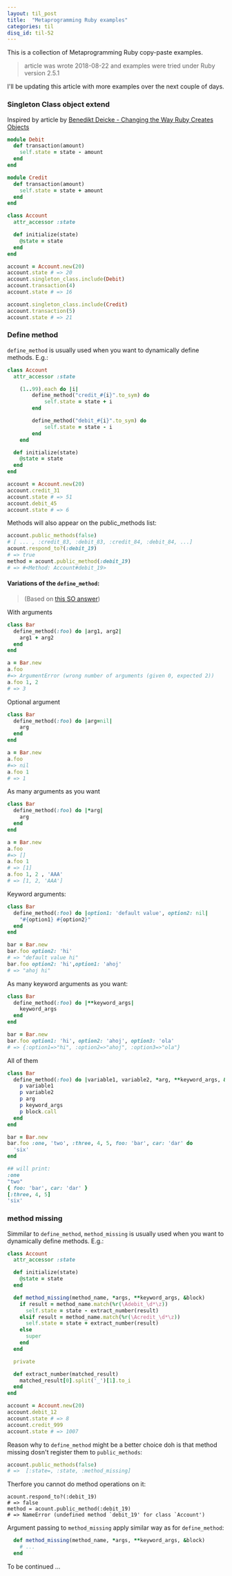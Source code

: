 ```yaml
---
layout: til_post
title:  "Metaprogramming Ruby examples"
categories: til
disq_id: til-52
---
```


This is a collection of Metaprogramming Ruby copy-paste examples.

> article was wrote 2018-08-22 and examples were tried under Ruby
> version 2.5.1

I'll be updating this article with more examples over the next couple of
days.

### Singleton Class object extend

Inspired by article by [Benedikt Deicke - Changing the Way Ruby Creates Objects](https://blog.appsignal.com/2018/08/07/ruby-magic-changing-the-way-ruby-creates-objects.html)


```ruby
module Debit
  def transaction(amount)
    self.state = state - amount
  end
end

module Credit
  def transaction(amount)
    self.state = state + amount
  end
end

class Account
  attr_accessor :state

  def initialize(state)
    @state = state
  end
end

account = Account.new(20)
account.state # => 20
account.singleton_class.include(Debit)
account.transaction(4)
account.state # => 16

account.singleton_class.include(Credit)
account.transaction(5)
account.state # => 21
```

### Define method

`define_method` is usually used when you want to dynamically define methods. E.g.:

```ruby
class Account
  attr_accessor :state

	(1..99).each do |i|
		define_method("credit_#{i}".to_sym) do
			self.state = state + i
		end

		define_method("debit_#{i}".to_sym) do
			self.state = state - i
		end
	end

  def initialize(state)
    @state = state
  end
end

account = Account.new(20)
account.credit_31
account.state # => 51
account.debit_45
account.state # => 6
```

Methods will also appear on the public_methods list:

```ruby
account.public_methods(false)
# [ ... , :credit_83, :debit_83, :credit_84, :debit_84, ...]
acount.respond_to?(:debit_19)
# => true
method = acount.public_method(:debit_19)
# => #<Method: Account#debit_19> 
```

#### Variations of the `define_method`:

> (Based on [this SO answer](https://stackoverflow.com/questions/89650/how-do-you-pass-arguments-to-define-method/11098487#11098487))

With arguments

```ruby
class Bar
  define_method(:foo) do |arg1, arg2|
    arg1 + arg2
  end
end

a = Bar.new
a.foo
#=> ArgumentError (wrong number of arguments (given 0, expected 2))
a.foo 1, 2
# => 3
```

Optional argument

```ruby
class Bar
  define_method(:foo) do |arg=nil|
    arg
  end
end

a = Bar.new
a.foo
#=> nil
a.foo 1
# => 1
```

As many arguments as you want

```ruby
class Bar
  define_method(:foo) do |*arg|
    arg
  end
end

a = Bar.new
a.foo
#=> []
a.foo 1
# => [1]
a.foo 1, 2 , 'AAA'
# => [1, 2, 'AAA']
```

Keyword arguments:

```ruby
class Bar
  define_method(:foo) do |option1: 'default value', option2: nil|
    "#{option1} #{option2}"
  end
end

bar = Bar.new
bar.foo option2: 'hi'
# => "default value hi"
bar.foo option2: 'hi',option1: 'ahoj'
# => "ahoj hi"
```

As many keyword arguments as you want:

```ruby
class Bar
  define_method(:foo) do |**keyword_args|
    keyword_args
  end
end

bar = Bar.new
bar.foo option1: 'hi', option2: 'ahoj', option3: 'ola'
# => {:option1=>"hi", :option2=>"ahoj", :option3=>"ola"}
```

All of them

```ruby
class Bar
  define_method(:foo) do |variable1, variable2, *arg, **keyword_args, &block|
    p variable1
    p variable2
    p arg
    p keyword_args
    p block.call
  end
end

bar = Bar.new
bar.foo :one, 'two', :three, 4, 5, foo: 'bar', car: 'dar' do
  'six'
end

## will print:
:one
"two"
{ foo: 'bar', car: 'dar' }
[:three, 4, 5]
'six'
```

### method missing

Simmilar to  `define_method`, `method_missing` is usually used when you want to dynamically define methods. E.g.:

```ruby
class Account
  attr_accessor :state

  def initialize(state)
    @state = state
  end

  def method_missing(method_name, *args, **keyword_args, &block)
    if result = method_name.match(%r(\Adebit_\d*\z))
      self.state = state - extract_number(result)
    elsif result = method_name.match(%r(\Acredit_\d*\z))
      self.state = state + extract_number(result)
    else
      super
    end
  end

  private

  def extract_number(matched_result)
    matched_result[0].split('_')[1].to_i
  end
end

account = Account.new(20)
account.debit_12
account.state # => 8
account.credit_999
account.state # => 1007
```

Reason why  to  `define_method` might be a better choice doh is that
method missing dosn't register them to `public_methods`:

```ruby
account.public_methods(false)
# =>  [:state=, :state, :method_missing]
```

Therfore you cannot do method operations on it:

```
acount.respond_to?(:debit_19)
# => false
method = acount.public_method(:debit_19)
# => NameError (undefined method `debit_19' for class `Account')
```

Argument passing to `method_missing` apply similar way as for `define_method`:

```ruby
  def method_missing(method_name, *args, **keyword_args, &block)
    # ...
  end
```

To be continued ...
